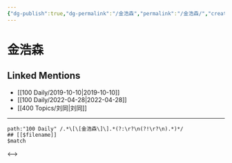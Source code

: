 ```yaml
---
{"dg-publish":true,"dg-permalink":"/金浩森","permalink":"/金浩森/","created":"2022-12-04T16:11:34.000+08:00","updated":"2023-04-10T17:24:46.470+08:00"}
---
```


# 金浩森

## Linked Mentions
- [[100 Daily/2019-10-10\|2019-10-10]]
- [[100 Daily/2022-04-28\|2022-04-28]]
- [[400 Topics/刘同\|刘同]]


---

```expander
path:"100 Daily" /.*\[\[金浩森\]\].*(?:\r?\n(?!\r?\n).*)*/
## [[$filename]]
$match
```

<-->